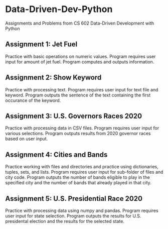 # Data-Driven-Dev-Python
Assignments and Problems from CS 602 Data-Driven Development with Python

## Assignment 1: Jet Fuel
Practice with basic operations on numeric values. Program requires user input for amount of jet fuel. Program computes and outputs information.

## Assignment 2: Show Keyword
Practice with processing text. Program requires user input for text file and keyword. Program outputs the sentence of the text containing the first occurance of the keyword.

## Assignment 3: U.S. Governors Races 2020
Practice with processing data in CSV files. Program requires user input for various selections. Program outputs results from 2020 governor races based on user input.

## Assignment 4: Cities and Bands
Practice working with files and directories and practice using dictionaries, tuples, sets, and lists. Program requires user input for sub-folder of files and city code. Program outputs the number of bands eligible to play in the specified city and the number of bands that already played in that city.

## Assignment 5: U.S. Presidential Race 2020
Practice with processing data using numpy and pandas. Program requires user input for state selection. Program outputs the results for U.S. presidental election and the results for the selected state.
